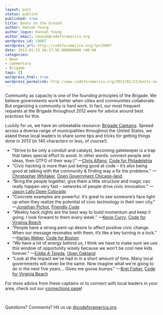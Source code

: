 ```yaml
---
layout: post
status: publish
published: true
title: Boots on the Ground
author: Hannah Young
author_login: Hannah Young
author_email: hannah@codeforamerica.org
wordpress_id: 19907
wordpress_url: http://codeforamerica.org/?p=19907
date: 2013-01-23 16:17:50.000000000 +00:00
categories:
- News
- Commentary
- Brigade
tags: []
wordpress_html: true
wordpress_permalink: http://www.codeforamerica.org/2013/01/23/boots-on-the-ground/
---
```


<p>Community as capacity is one of the founding principles of the Brigade. We believe governments work better when cities and communities collaborate. But organizing a community is hard work. In fact, our most frequent requests at the Brigade throughout 2012 were for advice around best practices for this.</p>
<p>Luckily for us, we have an unbeatable resource: <a href="http://codeforamerica.org/2012/08/23/introducing-the-brigade-captains-program/">Brigade Captains</a>. Spread across a diverse range of municipalities throughout the United States, we asked these local leaders to share some tips and tricks for getting things done in 2013 (in 140 characters or less, of course!).</p>
<ul>
<li>“Strive to be only a conduit and catalyst, becoming gatekeeper is a trap that takes special effort to avoid. In other words: connect people and ideas, then GTFO of their way:)” —<a href="http://brigade.codeforamerica.org/members/80">Chris Alfano</a>, <a href="https://groups.google.com/a/codeforamerica.org/forum/#!forum/philly-brigade">Code for Philadelphia</a></li>
<li>“Civic hacking is more than just being good at code – it’s also being good at talking with the community &amp; finding way a fix the problems.” —<a href="http://brigade.codeforamerica.org/members/37">Christopher Whitaker</a>, <a href="https://groups.google.com/forum/#!forum/OpenGovChicago">Open Government Chicago-land</a></li>
<li>“Bring the people together, give them a little structure and magic can really happen very fast – networks of people drive civic innovation.” —<a href="http://brigade.codeforamerica.org/members/86">Jason Lally</a>,<a href="https://groups.google.com/forum/#!forum/opencolorado">Open Colorado</a></li>
<li>“Concrete examples are powerful. It’s great to see someone’s face light up when they realize the potential of civic technology in their own city.” —<a href="http://brigade.codeforamerica.org/members/238">Jonathan Pichot</a>, <a href="https://groups.google.com/forum/#!forum/friendly-code">Friendly Code</a></li>
<li>“Weekly hack nights are the best way to build momentum and keep it going. I look forward to them every week.” —<a href="http://brigade.codeforamerica.org/members/2">Kevin Curry</a>, <a href="http://codeforvirginiabeach.org/">Code for Virginia Beach</a></li>
<li>“People have a strong pent-up desire to affect positive civic change. When our message resonates with them, it’s like a key turning in a lock.” —<a href="http://brigade.codeforamerica.org/members/107">Harlan Weber</a>, <a href="https://groups.google.com/a/codeforamerica.org/forum/#!forum/code-for-boston">Code for Boston</a></li>
<li>“We have a lot of energy behind us, I think we have to make sure we use this window of opportunity wisely because we won’t be cool new kids forever.” —<a href="http://brigade.codeforamerica.org/members/317">Eddie A Tejeda</a>, <a href="https://groups.google.com/forum/#!forum/openoakland">Open Oakland</a></li>
<li>“Look at the impact we’ve had in in a short amount of time. Many local governments will never be the same. Now imagine what we’re going to do in the next five years… Gives me goose bumps.” —<a href="http://brigade.codeforamerica.org/members/262" target="_blank">Bret Fisher</a>, <a href="http://codeforvirginiabeach.org/">Code for Virginia Beach</a></li>
</ul>
<p>For more advice from these captains or to connect with local leaders in your area, check out our <a href="http://brigade.codeforamerica.org/pages/connect" target="_blank">connections page</a>!</p>
<p> </p>
<p>Questions? Comments? Hit us up <a href="codeforamerica.org">@codeforamerica.org</a>.</p>
